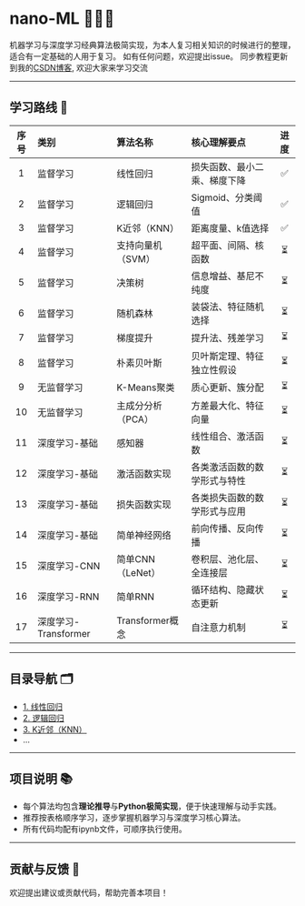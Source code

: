 # nano-ML 🧑‍💻✨  
机器学习与深度学习经典算法极简实现，为本人复习相关知识的时候进行的整理，适合有一定基础的人用于复习。
如有任何问题，欢迎提出issue。
同步教程更新到我的[CSDN博客](https://blog.csdn.net/UPCAUG?type=blog), 欢迎大家来学习交流

---

## 学习路线 🚀

| 序号 | 类别         | 算法名称         | 核心理解要点                   | 进度 |
|:---:|:------------|:----------------|:------------------------------|:----:|
| 1   | 监督学习     | 线性回归         | 损失函数、最小二乘、梯度下降   | ✅   |
| 2   | 监督学习     | 逻辑回归         | Sigmoid、分类阈值              | ✅   |
| 3   | 监督学习     | K近邻（KNN）     | 距离度量、k值选择               |✅   |
| 4   | 监督学习     | 支持向量机（SVM）| 超平面、间隔、核函数            | ⏳   |
| 5   | 监督学习     | 决策树           | 信息增益、基尼不纯度            | ⏳   |
| 6   | 监督学习     | 随机森林         | 装袋法、特征随机选择            | ⏳   |
| 7   | 监督学习     | 梯度提升         | 提升法、残差学习                | ⏳   |
| 8   | 监督学习     | 朴素贝叶斯       | 贝叶斯定理、特征独立性假设      | ⏳   |
| 9   | 无监督学习   | K-Means聚类      | 质心更新、簇分配                | ⏳   |
| 10  | 无监督学习   | 主成分分析（PCA）| 方差最大化、特征向量            | ⏳   |
| 11  | 深度学习-基础| 感知器           | 线性组合、激活函数              | ⏳   |
| 12  | 深度学习-基础| 激活函数实现     | 各类激活函数的数学形式与特性    | ⏳   |
| 13  | 深度学习-基础| 损失函数实现     | 各类损失函数的数学形式与应用    | ⏳   |
| 14  | 深度学习-基础| 简单神经网络     | 前向传播、反向传播              | ⏳   |
| 15  | 深度学习-CNN | 简单CNN（LeNet） | 卷积层、池化层、全连接层         | ⏳   |
| 16  | 深度学习-RNN | 简单RNN          | 循环结构、隐藏状态更新          | ⏳   |
| 17  | 深度学习-Transformer | Transformer概念 | 自注意力机制                   | ⏳   |

---

## 目录导航 🗂️

- [1. 线性回归](1.线性回归/理论.md)
- [2. 逻辑回归](2.逻辑回归/理论.md)
- [3. K近邻（KNN）](3.K近邻（KNN）/理论.md)
- ...

---

## 项目说明 📚

- 每个算法均包含**理论推导**与**Python极简实现**，便于快速理解与动手实践。
- 推荐按表格顺序学习，逐步掌握机器学习与深度学习核心算法。
- 所有代码均配有ipynb文件，可顺序执行使用。

---

## 贡献与反馈 🤝

欢迎提出建议或贡献代码，帮助完善本项目！
